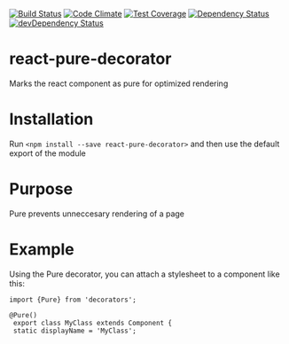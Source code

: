 [![Build Status](http://img.shields.io/travis/RoviSys/react-pure-decorator.svg?style=flat)](https://travis-ci.org/RoviSys/react-pure-decorator)
[![Code Climate](https://codeclimate.com/github/RoviSys/react-pure-decorator/badges/gpa.svg)](https://codeclimate.com/github/RoviSys/react-pure-decorator)
[![Test Coverage](https://codeclimate.com/github/RoviSys/react-pure-decorator/badges/coverage.svg)](https://codeclimate.com/github/RoviSys/react-pure-decorator)
[![Dependency Status](https://david-dm.org/RoviSys/react-pure-decorator.svg)](https://david-dm.org/RoviSys/react-pure-decorator)
[![devDependency Status](https://david-dm.org/RoviSys/react-pure-decorator/dev-status.svg)](https://david-dm.org/RoviSys/react-pure-decorator#info=devDependencies)

# react-pure-decorator

  Marks the react component as pure for optimized rendering
 
# Installation

  Run `<npm install --save react-pure-decorator>` and then use the default export of the module
 
# Purpose

  Pure prevents unneccesary rendering of a page
 
# Example
 

  Using the Pure decorator, you can attach a stylesheet to a component like this:

    import {Pure} from 'decorators';
 
    @Pure()
     export class MyClass extends Component {
     static displayName = 'MyClass';
